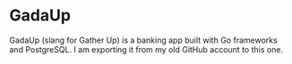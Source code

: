 # GadaUp
GadaUp (slang for Gather Up) is a banking app built with Go frameworks and PostgreSQL. I am exporting it from my old GitHub account to this one.
